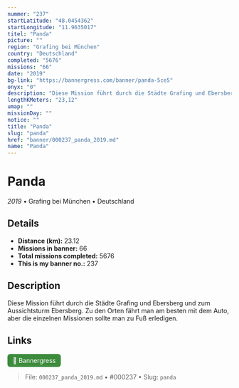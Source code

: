 ```yaml
---
nummer: "237"
startLatitude: "48.0454362"
startLongitude: "11.9635017"
titel: "Panda"
picture: ""
region: "Grafing bei München"
country: "Deutschland"
completed: "5676"
missions: "66"
date: "2019"
bg-link: "https://bannergress.com/banner/panda-5ce5"
onyx: "0"
description: "Diese Mission führt durch die Städte Grafing und Ebersberg und zum Aussichtsturm Ebersberg. Zu den Orten fährt man am besten mit dem Auto, aber die einzelnen Missionen sollte man zu Fuß erledigen."
lengthKMeters: "23,12"
umap: ""
missionDay: ""
notice: ""
title: "Panda"
slug: "panda"
href: "banner/000237_panda_2019.md"
name: "Panda"
---
```

# Panda

*2019* • Grafing bei München • Deutschland





## Details
- **Distance (km):** 23.12
- **Missions in banner:** 66
- **Total missions completed:** 5676
- **This is my banner no.:** 237



## Description
Diese Mission führt durch die Städte Grafing und Ebersberg und zum Aussichtsturm Ebersberg. Zu den Orten fährt man am besten mit dem Auto, aber die einzelnen Missionen sollte man zu Fuß erledigen.



## Links
<a href="https://bannergress.com/banner/panda-5ce5" target="_blank" style="display:inline-block;margin-right:8px;padding:6px 12px;background:#3c8b3c;color:#fff;text-decoration:none;border-radius:6px;">🔗 Bannergress</a>



> File: `000237_panda_2019.md` • #000237 • Slug: `panda`
